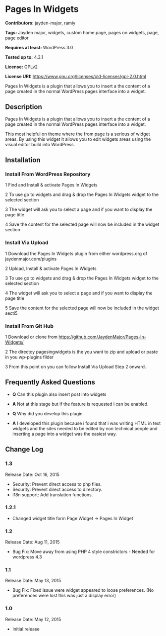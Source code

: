 # Pages In Widgets

**Contributors:** jayden-major, ramiy

**Tags:** Jayden major, widgets, custom home page, pages on widgets, page, page editor

**Requires at least:** WordPress 3.0

**Tested up to:** 4.3.1

**License:** GPLv2

**License URI:** https://www.gnu.org/licenses/old-licenses/gpl-2.0.html


Pages In Widgets is a plugin that allows you to insert a the content of a page created in the normal WordPress pages interface into a widget.


## Description 
Pages In Widgets is a plugin that allows you to insert a the content of a page created in the normal WordPress pages interface into a widget.


This most helpful on theme where the from page is a serious of widget areas. By using this widget it allows you to edit widgets areas using the visual editor build into WordPress.


## Installation
### Install From WordPress Repository
1 Find and Install & activate Pages In Widgets

2 To use go to widgets and drag & drop the Pages In Widgets widget to the selected section

3 The widget will ask you to select a page and if you want to display the page title

4 Save the content for the selected page will now be included in the widget section

### Install Via Upload 
1 Download the Pages In Widgets plugin from either wordpress.org of jaydenmajor.com/plugins

2 Upload, Install & activate Pages In Widgets

3 To use go to widgets and drag & drop the Pages In Widgets widget to the selected section

4 The widget will ask you to select a page and if you want to display the page title

5 Save the content for the selected page will now be included in the widget secti5

### Install From Git Hub
1 Download or clone from https://github.com/JaydenMajor/Pages-In-Widgets/

2 The directoy pagesingwidgets is the you want to zip and upload or paste in you wp-plugins filder

3 From this point on you can follow Install Via Upload Step 2 onward.

## Frequently Asked Questions
* **Q** Can this plugin also insert post into widgets
* **A** Not at this stage but if the feature is requested i can be enabled.

* **Q** Why did you develop this plugin
* **A** I developed this plugin because i found that i was writing HTML in text widgets and the sites needed to be edited by non technical people and inserting a page into a widget was the easiest way.


## Change Log

### 1.3
Release Date: Oct 16, 2015

* Security: Prevent direct access to php files.
* Security: Prevent direct access to directory.
* i18n support: Add translation functions.

### 1.2.1

* Changed widget title form Page Widget -> Pages In Widget

### 1.2
Release Date: Aug 11, 2015

* Bug Fix: Move away from using PHP 4 style constrictors - Needed for wordpress 4.3

### 1.1

Release Date: May 13, 2015

* Bug Fix: Fixed issue were widget appeared to loose preferences. (No preferences were lost this was just a display error) 

### 1.0

Release Date: May 12, 2015

* Initial release
